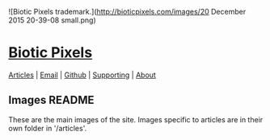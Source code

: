 <!-- Date: 24 December 2015 14:12:34 -->

![Biotic Pixels trademark.](http://bioticpixels.com/images/20 December 2015 20-39-08 small.png)

# [Biotic Pixels](http://bioticpixels.com "bioticpixels.com")

[Articles](http://bioticpixels.com/articles "bioticpixels.com/articles") | [Email](mailto:bioticpixel@gmail.com "bioticpixel@gmail.com") | [Github](http://github.com/BioticPixels "github.com/BioticPixels") | [Supporting](http://bioticpixels.com/supporting "bioticpixels.com/supporting") | [About](http://bioticpixels.com/articles/about "bioticpixels.com/articles/about")

## Images README

These are the main images of the site. Images specific to articles are in their own folder in '/articles'.